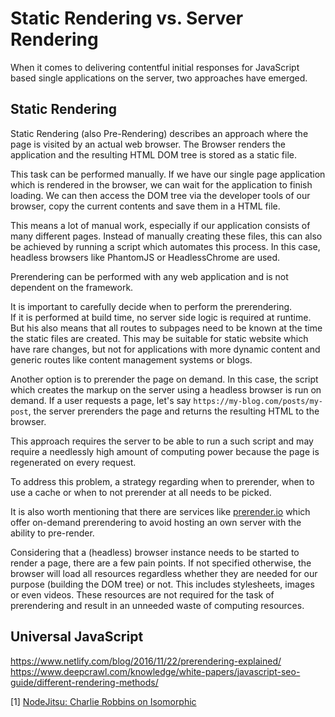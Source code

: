 # Static Rendering vs. Server Rendering

When it comes to delivering contentful initial responses for JavaScript based single applications on the server, two approaches have emerged.

## Static Rendering

Static Rendering (also Pre-Rendering) describes an approach where the page is visited by an actual web browser. 
The Browser renders the application and the resulting HTML DOM tree is stored as a static file.

This task can be performed manually. If we have our single page application which is rendered in the browser, we can wait for the application to finish loading.
We can then access the DOM tree via the developer tools of our browser, copy the current contents and save them in a HTML file.

This means a lot of manual work, especially if our application consists of many different pages.
Instead of manually creating these files, this can also be achieved by running a script which automates this process.
In this case, headless browsers like PhantomJS or HeadlessChrome are used.

Prerendering can be performed with any web application and is not dependent on the framework.

It is important to carefully decide when to perform the prerendering.  
If it is performed at build time, no server side logic is required at runtime. 
But his also means that all routes to subpages need to be known at the time the static files are created.
This may be suitable for static website which have rare changes, but not for applications with more dynamic content and generic routes like content management systems or blogs.

Another option is to prerender the page on demand. In this case, the script which creates the markup on the server using a headless browser is run on demand.
If a user requests a page, let's say `https://my-blog.com/posts/my-post`, the server prerenders the page and returns the resulting HTML to the browser.

This approach requires the server to be able to run a such script and may require a needlessly high amount of computing power because the page is regenerated on every request.
  
To address this problem, a strategy regarding when to prerender, when to use a cache or when to not prerender at all needs to be picked.

It is also worth mentioning that there are services like [prerender.io](https://prerender.io/) which offer on-demand prerendering to avoid hosting an own server with the ability to pre-render.  

Considering that a (headless) browser instance needs to be started to render a page, there are a few pain points. 
If not specified otherwise, the browser will load all resources regardless whether they are needed for our purpose (building the DOM tree) or not.
This includes stylesheets, images or even videos. These resources are not required for the task of prerendering and result in an unneeded waste of computing resources.  

## Universal JavaScript

     

https://www.netlify.com/blog/2016/11/22/prerendering-explained/
https://www.deepcrawl.com/knowledge/white-papers/javascript-seo-guide/different-rendering-methods/

<a name="ref-1">[1]</a> [NodeJitsu: Charlie Robbins on Isomorphic](https://web.archive.org/web/20170703210112/https://blog.nodejitsu.com/scaling-isomorphic-javascript-code/)

